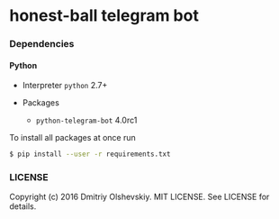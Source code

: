honest-ball telegram bot
========================

### Dependencies

#### Python

* Interpreter `python` 2.7+

* Packages

    - `python-telegram-bot` 4.0rc1

To install all packages at once run

```sh
$ pip install --user -r requirements.txt
```

### LICENSE
Copyright (c) 2016 Dmitriy Olshevskiy. MIT LICENSE.
See LICENSE for details.
